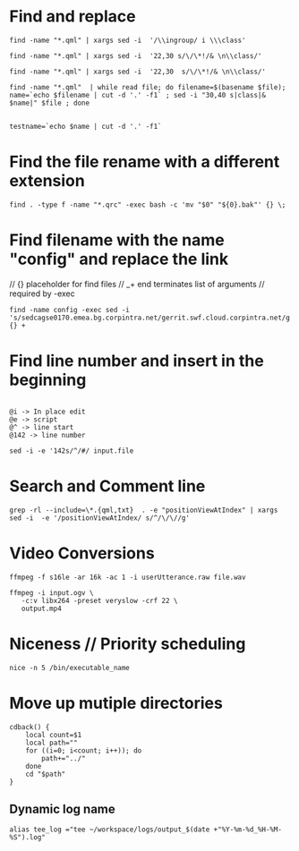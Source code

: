 # Find and replace

```
find -name "*.qml" | xargs sed -i  '/\\ingroup/ i \\\class'

find -name "*.qml" | xargs sed -i  '22,30 s/\/\*!/& \n\\class/'

find -name "*.qml" | xargs sed -i  '22,30  s/\/\*!/& \n\\class/'

find -name "*.qml"  | while read file; do filename=$(basename $file); name=`echo $filename | cut -d '.' -f1` ; sed -i "30,40 s|class|& $name|" $file ; done


testname=`echo $name | cut -d '.' -f1`

```

# Find the file rename with a different extension

```
find . -type f -name "*.qrc" -exec bash -c 'mv "$0" "${0}.bak"' {} \;

```

# Find filename with the name "config" and replace the link
// {} placeholder for find files
// _+ end terminates list of arguments // required by -exec

```
find -name config -exec sed -i 's/sedcagse0170.emea.bg.corpintra.net/gerrit.swf.cloud.corpintra.net/g' {} +
```

# Find line number and insert in the beginning

```

@i -> In place edit
@e -> script
@^ -> line start
@142 -> line number

sed -i -e '142s/^/#/ input.file
```

# Search and Comment line
```
grep -rl --include=\*.{qml,txt}  . -e "positionViewAtIndex" | xargs sed -i  -e '/positionViewAtIndex/ s/^/\/\//g' 
```


# Video Conversions
```
ffmpeg -f s16le -ar 16k -ac 1 -i userUtterance.raw file.wav

ffmpeg -i input.ogv \
   -c:v libx264 -preset veryslow -crf 22 \
   output.mp4

```

# Niceness // Priority scheduling
```
nice -n 5 /bin/executable_name
```

# Move up mutiple directories
```
cdback() {
    local count=$1
    local path=""
    for ((i=0; i<count; i++)); do
        path+="../"
    done
    cd "$path"
}

```

## Dynamic log name

```
alias tee_log ="tee ~/workspace/logs/output_$(date +"%Y-%m-%d_%H-%M-%S").log"
```


